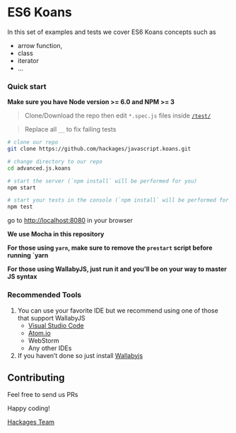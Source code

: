 # ES6 Koans

In this set of examples and tests we cover ES6 Koans concepts such as 
 - arrow function,
 - class
 - iterator
 - ...

### Quick start
**Make sure you have Node version >= 6.0 and NPM >= 3**

> Clone/Download the repo then edit `*.spec.js` files inside [`/test/`](/test/)

> Replace all `__` to fix failing tests

```bash
# clone our repo
git clone https://github.com/hackages/javascript.koans.git

# change directory to our repo
cd advanced.js.koans

# start the server (`npm install` will be performed for you)
npm start

# start your tests in the console (`npm install` will be performed for you)
npm test

```
go to [http://localhost:8080](http://localhost:8080) in your browser

**We use Mocha in this repository**

**For those using `yarn`, make sure to remove the `prestart` script before running `yarn**

**For those using **WallabyJS**, just run it and you'll be on your way to master JS syntax**

### Recommended Tools

1. You can use your favorite IDE but we recommend using one of those that support WallabyJS
    * [Visual Studio Code](https://code.visualstudio.com/)
    * [Atom.io ](https://atom.io/)
    * WebStorm
    * Any other IDEs
2. If you haven’t done so just install [Wallabyjs](http://wallabyjs.com)

## Contributing

Feel free to send us PRs

Happy coding!

[Hackages Team](http://hackages.io)
